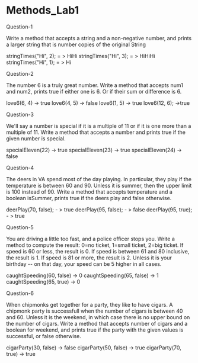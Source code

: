 # Methods_Lab1
Question-1

Write a method that accepts a string and a non-negative number, and prints a larger string that is number copies of the original String

stringTimes("Hi", 2); = > HiHi
stringTimes("Hi", 3); = > HiHiHi
stringTimes("Hi", 1); = > Hi


Question-2

The number 6 is a truly great number. Write a method that accepts num1 and num2, prints true if either one is 6. Or if their sum or difference is 6.

love6(6, 4) → true
love6(4, 5) → false
love6(1, 5) → true
love6(12, 6); ->true


Question-3

We'll say a number is special if it is a multiple of 11 or if it is one more than a multiple of 11. Write a method that accepts a number and prints true if the given number is special.

specialEleven(22) → true
specialEleven(23) → true
specialEleven(24) → false

Question-4

The deers in VA spend most of the day playing. In particular, they play if the temperature is between 60 and 90. Unless it is summer, then the upper limit is 100 instead of 90.
Write a method that accepts temperature and a boolean isSummer, prints true if the deers play and false otherwise.


deerPlay(70, false); - > true
deerPlay(95, false); - > false
deerPlay(95, true); - > true

Question-5

You are driving a little too fast, and a police officer stops you. Write a method to compute the result: 0=no ticket, 1=small ticket, 2=big ticket. If speed is 60 or less, the result is 0. If speed is between 61 and 80 inclusive, the result is 1. If speed is 81 or more, the result is 2. Unless it is your birthday -- on that day, your speed can be 5 higher in all cases.

caughtSpeeding(60, false) → 0
caughtSpeeding(65, false) → 1
caughtSpeeding(65, true) → 0

Question-6

When chipmonks get together for a party, they like to have cigars. A chipmonk party is successfull when the number of cigars is between 40 and 60. Unless it is the weekend, in which case there is no upper bound on the number of cigars. Write a method that accepts number of cigars and a boolean for weekend, and prints true if the party with the given values is successful, or false otherwise.

cigarParty(30, false) → false
cigarParty(50, false) → true
cigarParty(70, true) → true
